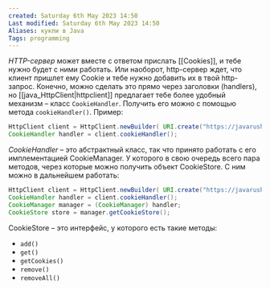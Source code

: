 ```yaml
---
created: Saturday 6th May 2023 14:50
Last modified: Saturday 6th May 2023 14:50
Aliases: кукпи в Java
Tags: programming
---
```


*HTTP-сервер* может вместе с ответом прислать [[Cookies]], и тебе нужно будет с ними работать. Или наоборот, http-сервер ждет, что клиент пришлет ему Cookie и тебе нужно добавить их в твой http-запрос. Конечно, можно сделать это прямо через заголовки (handlers), но [[java_HttpClient|httpclient]] предлагает тебе более удобный механизм – класс `CookieHandler`. Получить его можно с помощью метода `cookieHandler()`. Пример:

```java
HttpClient client = HttpClient.newBuilder( URI.create("https://javarush.com")).build();
CookieHandler handler = client.cookieHandler();
```

*CookieHandler* – это абстрактный класс, так что принято работать с его имплементацией CookieManager. У которого в свою очередь всего пара методов, через которые можно получить объект CookieStore. С ним можно в дальнейшем работать:

```java
HttpClient client = HttpClient.newBuilder( URI.create("https://javarush.com")).build();
CookieHandler handler = client.cookieHandler();
CookieManager manager = (CookieManager) handler;
CookieStore store = manager.getCookieStore();
```

CookieStore – это интерфейс, у которого есть такие методы:

-   `add()`
-   `get()`
-   `getCookies()`
-   `remove()`
-   `removeAll()`



